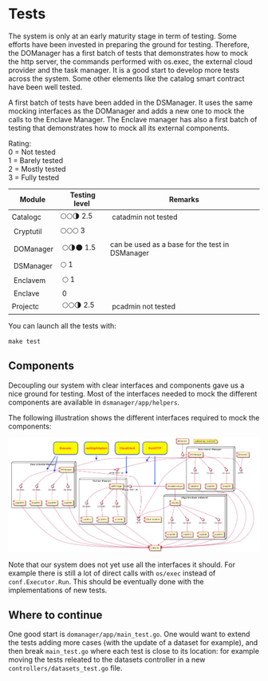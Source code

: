 # Tests

The system is only at an early maturity stage in term of testing. Some efforts
have been invested in preparing the ground for testing. Therefore, the DOManager
has a first batch of tests that demonstrates how to mock the http server, the
commands performed with os.exec, the external cloud provider and the task
manager. It is a good start to develop more tests across the system. Some other
elements like the catalog smart contract have been well tested.

A first batch of tests have been added in the DSManager. It uses the same
mocking interfaces as the DOManager and adds a new one to mock the calls to the
Enclave Manager. The Enclave manager has also a first batch of testing that
demonstrates how to mock all its external components.

Rating:  
0 = Not tested  
1 = Barely tested  
2 = Mostly tested  
3 = Fully tested  

| Module | Testing level | Remarks |
|--------|---------------|--------|
| Catalogc | 🌕🌕🌗 2.5  | catadmin not tested |
| Cryptutil | 🌕🌕🌕 3 | |
| DOManager | 🌕🌗🌑 1.5 | can be used as a base for the test in DSManager |
| DSManager | 🌕 1 | |
| Enclavem | 🌕 1 | |
| Enclave | 0 | |
| Projectc | 🌕🌕🌗 2.5  | pcadmin not tested |

You can launch all the tests with:

```make
make test
```

## Components

Decoupling our system with clear interfaces and components gave us a nice ground
for testing. Most of the interfaces needed to mock the different components are
available in `dsmanager/app/helpers`.

The following illustration shows the different interfaces required to mock the
components:

![](assets/components_uml_tests.png)

Note that our system does not yet use all the interfaces it should. For example
there is still a lot of direct calls with `os/exec` instead of
`conf.Executor.Run`. This should be eventually done with the implementations of
new tests.

## Where to continue

One good start is `domanager/app/main_test.go`. One would want to extend the
tests adding more cases (with the update of a dataset for example), and then
break `main_test.go` where each test is close to its location: for example
moving the tests releated to the datasets controller in a new
`controllers/datasets_test.go` file.
